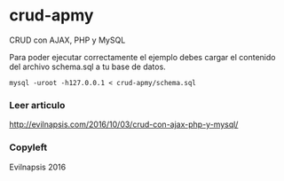 # crud-apmy
CRUD con AJAX, PHP y MySQL

Para poder ejecutar correctamente el ejemplo debes cargar el contenido del archivo schema.sql a tu base de datos.

```
mysql -uroot -h127.0.0.1 < crud-apmy/schema.sql
```
### Leer articulo
http://evilnapsis.com/2016/10/03/crud-con-ajax-php-y-mysql/

### Copyleft
Evilnapsis 2016